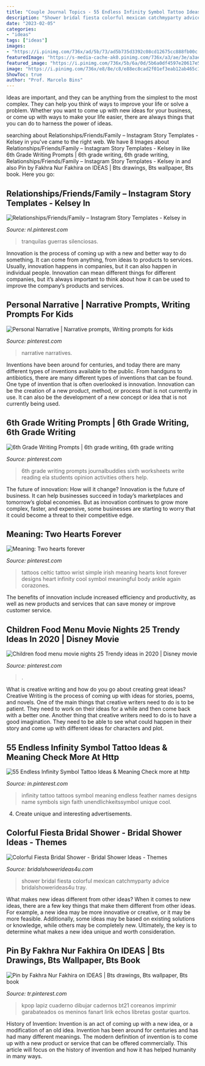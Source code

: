 ```yaml
---
title: "Couple Journal Topics - 55 Endless Infinity Symbol Tattoo Ideas &amp; Meaning Check More At Http"
description: "Shower bridal fiesta colorful mexican catchmyparty advice bridalshowerideas4u tray"
date: "2023-02-05"
categories:
- "ideas"
tags: ["ideas"]
images:
- "https://i.pinimg.com/736x/ad/5b/73/ad5b735d3392c08cd12675cc888fb00c.jpg"
featuredImage: "https://s-media-cache-ak0.pinimg.com/736x/a3/ae/3e/a3ae3e8ba29dc1c908ea6e71a0be0c9e.jpg"
featured_image: "https://i.pinimg.com/736x/5b/6a/0d/5b6a0df4597e20617e52cbac9188971e.jpg"
image: "https://i.pinimg.com/736x/e8/8e/c8/e88ec8cad2f01ef3eab12ab465c1f73c.jpg"
ShowToc: true
author: "Prof. Marcelo Bins"
---
```



Ideas are important, and they can be anything from the simplest to the most complex. They can help you think of ways to improve your life or solve a problem. Whether you want to come up with new ideas for your business, or come up with ways to make your life easier, there are always things that you can do to harness the power of ideas.

	

		
searching about Relationships/Friends/Family – Instagram Story Templates - Kelsey in you've came to the right web. We have 8 Images about Relationships/Friends/Family – Instagram Story Templates - Kelsey in like 6th Grade Writing Prompts | 6th grade writing, 6th grade writing, Relationships/Friends/Family – Instagram Story Templates - Kelsey in and also Pin by Fakhra Nur Fakhira on IDEAS | Bts drawings, Bts wallpaper, Bts book. Here you go:
		
    
## Relationships/Friends/Family – Instagram Story Templates - Kelsey In

<img loading=lazy src="https://i.pinimg.com/736x/e8/8e/c8/e88ec8cad2f01ef3eab12ab465c1f73c.jpg" onerror="this.onerror=null;this.src='https://tse1.mm.bing.net/th?id=OIP.WDS2v0Xad7OyRzttkdChcQHaNK&amp;pid=15.1';" alt="Relationships/Friends/Family – Instagram Story Templates - Kelsey in">

_Source: nl.pinterest.com_

>tranquilas guerras silenciosas. 

	

Innovation is the process of coming up with a new and better way to do something. It can come from anything, from ideas to products to services. Usually, innovation happens in companies, but it can also happen in individual people. Innovation can mean different things for different companies, but it’s always important to think about how it can be used to improve the company’s products and services.

    
## Personal Narrative | Narrative Prompts, Writing Prompts For Kids

<img loading=lazy src="https://i.pinimg.com/736x/a0/0a/fa/a00afa687c8cdb0f123c2f165b6f1443.jpg" onerror="this.onerror=null;this.src='https://tse3.mm.bing.net/th?id=OIP.UwH5HnN4_39hhwe_aTylywHaPi&amp;pid=15.1';" alt="Personal Narrative | Narrative prompts, Writing prompts for kids">

_Source: pinterest.com_

>narrative narratives. 

	

Inventions have been around for centuries, and today there are many different types of inventions available to the public. From handguns to antibiotics, there are many different types of inventions that can be found. One type of invention that is often overlooked is innovation. Innovation can be the creation of a new product, method, or process that is not currently in use. It can also be the development of a new concept or idea that is not currently being used.

    
## 6th Grade Writing Prompts | 6th Grade Writing, 6th Grade Writing

<img loading=lazy src="https://i.pinimg.com/736x/5b/6a/0d/5b6a0df4597e20617e52cbac9188971e.jpg" onerror="this.onerror=null;this.src='https://tse2.mm.bing.net/th?id=OIP.ZzTPSnjls7fLeyllZHYezQHaUv&amp;pid=15.1';" alt="6th Grade Writing Prompts | 6th grade writing, 6th grade writing">

_Source: pinterest.com_

>6th grade writing prompts journalbuddies sixth worksheets write reading ela students opinion activities others help. 

	

The future of innovation: How will it change?
Innovation is the future of business. It can help businesses succeed in today’s marketplaces and tomorrow’s global economies. But as innovation continues to grow more complex, faster, and expensive, some businesses are starting to worry that it could become a threat to their competitive edge.

    
## Meaning: Two Hearts Forever

<img loading=lazy src="https://s-media-cache-ak0.pinimg.com/736x/a3/ae/3e/a3ae3e8ba29dc1c908ea6e71a0be0c9e.jpg" onerror="this.onerror=null;this.src='https://tse2.mm.bing.net/th?id=OIP.ue8-fNDrECUDvTzLjIV6nwHaNJ&amp;pid=15.1';" alt="Meaning: Two hearts forever">

_Source: pinterest.com_

>tattoos celtic tattoo wrist simple irish meaning hearts knot forever designs heart infinity cool symbol meaningful body ankle again corazones. 

	

The benefits of innovation include increased efficiency and productivity, as well as new products and services that can save money or improve customer service.

    
## Children Food Menu Movie Nights 25 Trendy Ideas In 2020 | Disney Movie

<img loading=lazy src="https://i.pinimg.com/736x/ad/5b/73/ad5b735d3392c08cd12675cc888fb00c.jpg" onerror="this.onerror=null;this.src='https://tse2.mm.bing.net/th?id=OIP.oicH4HOwf0Xr39qIus83egAAAA&amp;pid=15.1';" alt="Children food menu movie nights 25 Trendy ideas in 2020 | Disney movie">

_Source: pinterest.com_

>. 

	

What is creative writing and how do you go about creating great ideas?
Creative Writing is the process of coming up with ideas for stories, poems, and novels. One of the main things that creative writers need to do is to be patient. They need to work on their ideas for a while and then come back with a better one. Another thing that creative writers need to do is to have a good imagination. They need to be able to see what could happen in their story and come up with different ideas for characters and plot.

    
## 55 Endless Infinity Symbol Tattoo Ideas &amp; Meaning Check More At Http

<img loading=lazy src="https://i.pinimg.com/736x/a1/08/29/a10829b2774785f27665fe43ecefbde9--infinity-symbol-tattoos-symbols-tattoos.jpg" onerror="this.onerror=null;this.src='https://tse4.mm.bing.net/th?id=OIP.A6AbHhDlPTqLICSlwm4ELQHaHa&amp;pid=15.1';" alt="55 Endless Infinity Symbol Tattoo Ideas &amp; Meaning Check more at http">

_Source: in.pinterest.com_

>infinity tattoo tattoos symbol meaning endless feather names designs name symbols sign faith unendlichkeitssymbol unique cool. 

	

4. Create unique and interesting advertisements.

    
## Colorful Fiesta Bridal Shower - Bridal Shower Ideas - Themes

<img loading=lazy src="http://www.bridalshowerideas4u.com/wp-content/uploads/2016/04/Colorful-Fiesta-Bridal-Shower-Advice-Tray.jpg" onerror="this.onerror=null;this.src='https://tse3.mm.bing.net/th?id=OIP.AX9lM6qzBBAk4FENYpsuywHaLJ&amp;pid=15.1';" alt="Colorful Fiesta Bridal Shower - Bridal Shower Ideas - Themes">

_Source: bridalshowerideas4u.com_

>shower bridal fiesta colorful mexican catchmyparty advice bridalshowerideas4u tray. 

	

What makes new ideas different from other ideas?
When it comes to new ideas, there are a few key things that make them different from other ideas. For example, a new idea may be more innovative or creative, or it may be more feasible. Additionally, some ideas may be based on existing solutions or knowledge, while others may be completely new. Ultimately, the key is to determine what makes a new idea unique and worth consideration.

    
## Pin By Fakhra Nur Fakhira On IDEAS | Bts Drawings, Bts Wallpaper, Bts Book

<img loading=lazy src="https://i.pinimg.com/736x/02/e0/11/02e011dbed373805a3027f7c8810baa3.jpg" onerror="this.onerror=null;this.src='https://tse3.mm.bing.net/th?id=OIP.SfS3p7tSc4mVHxu7RbPoaAHaLi&amp;pid=15.1';" alt="Pin by Fakhra Nur Fakhira on IDEAS | Bts drawings, Bts wallpaper, Bts book">

_Source: tr.pinterest.com_

>kpop lapiz cuaderno dibujar cadernos bt21 coreanos imprimir garabateados os meninos fanart lirik echos libretas gostar quartos. 

	

History of Invention:
Invention is an act of coming up with a new idea, or a modification of an old idea. Invention has been around for centuries and has had many different meanings. The modern definition of invention is to come up with a new product or service that can be offered commercially. This article will focus on the history of invention and how it has helped humanity in many ways.


